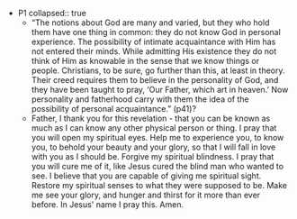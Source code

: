 - P1
  collapsed:: true
	- “The notions about God are many and varied, but they who hold them have one thing in common: they do not know God in personal experience. The possibility of intimate acquaintance with Him has not entered their minds. While admitting His existence they do not think of Him as knowable in the sense that we know things or people. Christians, to be sure, go further than this, at least in theory. Their creed requires them to believe in the personality of God, and they have been taught to pray, ‘Our Father, which art in heaven.’ Now personality and fatherhood carry with them the idea of the possibility of personal acquaintance.” (p41)?
	- Father, I thank you for this revelation - that you can be known as much as I can know any other physical person or thing. I pray that you will open my spiritual eyes. Help me to experience you, to know you, to behold your beauty and your glory, so that I will fall in love with you as I should be. Forgive my spiritual blindness. I pray that you will cure me of it, like Jesus cured the blind man who wanted to see. I believe that you are capable of giving me spiritual sight. Restore my spiritual senses to what they were supposed to be. Make me see your glory, and hunger and thirst for it more than ever before. In Jesus' name I pray this. Amen.